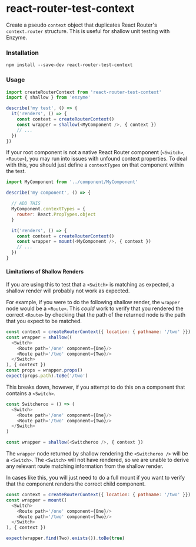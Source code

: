 # react-router-test-context

Create a pseudo `context` object that duplicates React Router's `context.router` structure. This is useful for shallow unit testing with Enzyme.

### Installation

```
npm install --save-dev react-router-test-context
```

### Usage

```js
import createRouterContext from 'react-router-test-context'
import { shallow } from 'enzyme'

describe('my test', () => {
  it('renders', () => {
    const context = createRouterContext()
    const wrapper = shallow(<MyComponent />, { context })
    // ...
  })
})
```

If your root component is not a native React Router component (`<Switch>`, `<Route>`), you may run into issues with unfound context properties. To deal with this, you should just define a `contextTypes` on that component within the test.

```js
import MyComponent from '../component/MyComponent'

describe('my component', () => {

  // ADD THIS
  MyComponent.contextTypes = {
    router: React.PropTypes.object
  }

  it('renders', () => {
    const context = createRouterContext()
    const wrapper = mount(<MyComponent />, { context })
    // ...
  })
}
```

#### Limitations of Shallow Renders

If you are using this to test that a `<Switch>` is matching as expected, a shallow render will probably not work as expected.

For example, if you were to do the following shallow render, the `wrapper` node would be a `<Route>`. This _could_ work to verify that you rendered the correct `<Route>` by checking that the path of the returned node is the path that you expect to be matched.

```js
const context = createRouterContext({ location: { pathname: '/two' }})
const wrapper = shallow((
  <Switch>
    <Route path='/one' component={One}/>
    <Route path='/two' component={Two}/>
  </Switch>
), { context })
const props = wrapper.props()
expect(props.path).toBe('/two')
```

This breaks down, however, if you attempt to do this on a component that contains a `<Switch>`.

```js
const Switcheroo = () => (
  <Switch>
    <Route path='/one' component={One}/>
    <Route path='/two' component={Two}/>
  </Switch>
)

const wrapper = shallow(<Switcheroo />, { context })
```

The `wrapper` node returned by shallow rendering the `<Switcheroo />` will be a `<Switch>`. The `<Switch>` will not have rendered, so we are unable to derive any relevant route matching information from the shallow render.

In cases like this, you will just need to do a full mount if you want to verify that the component renders the correct child component.

```js
const context = createRouterContext({ location: { pathname: '/two' }})
const wrapper = mount((
  <Switch>
    <Route path='/one' component={One}/>
    <Route path='/two' component={Two}/>
  </Switch>
), { context })

expect(wrapper.find(Two).exists()).toBe(true)
```
